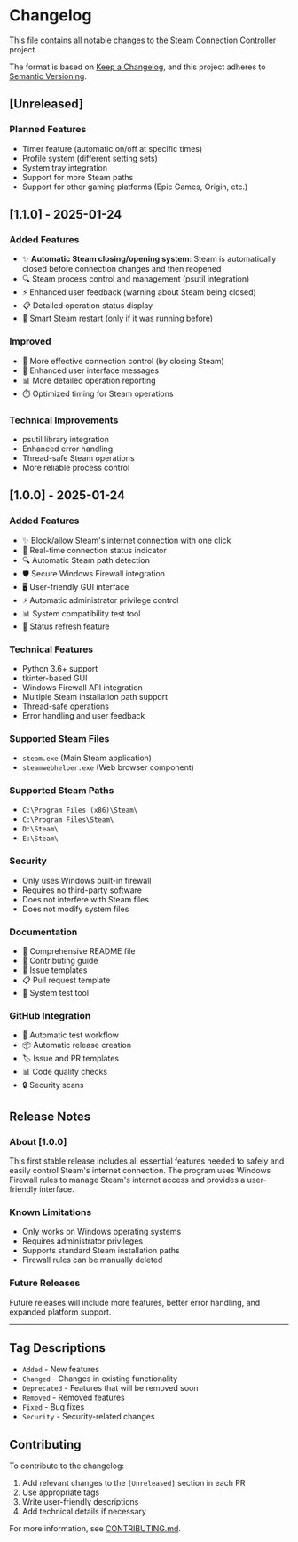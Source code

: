 # Changelog

This file contains all notable changes to the Steam Connection Controller project.

The format is based on [Keep a Changelog](https://keepachangelog.com/en/1.0.0/),
and this project adheres to [Semantic Versioning](https://semver.org/spec/v2.0.0.html).

## [Unreleased]

### Planned Features
- Timer feature (automatic on/off at specific times)
- Profile system (different setting sets)
- System tray integration
- Support for more Steam paths
- Support for other gaming platforms (Epic Games, Origin, etc.)

## [1.1.0] - 2025-01-24

### Added Features
- ✨ **Automatic Steam closing/opening system**: Steam is automatically closed before connection changes and then reopened
- 🔍 Steam process control and management (psutil integration)
- ⚡ Enhanced user feedback (warning about Steam being closed)
- 📋 Detailed operation status display
- 🔄 Smart Steam restart (only if it was running before)

### Improved
- 🚀 More effective connection control (by closing Steam)
- 💬 Enhanced user interface messages
- 📊 More detailed operation reporting
- ⏱️ Optimized timing for Steam operations

### Technical Improvements
- psutil library integration
- Enhanced error handling
- Thread-safe Steam operations
- More reliable process control

## [1.0.0] - 2025-01-24

### Added Features
- ✨ Block/allow Steam's internet connection with one click
- 🎯 Real-time connection status indicator
- 🔍 Automatic Steam path detection
- 🛡️ Secure Windows Firewall integration
- 🖥️ User-friendly GUI interface
- ⚡ Automatic administrator privilege control
- 📊 System compatibility test tool
- 🔄 Status refresh feature

### Technical Features
- Python 3.6+ support
- tkinter-based GUI
- Windows Firewall API integration
- Multiple Steam installation path support
- Thread-safe operations
- Error handling and user feedback

### Supported Steam Files
- `steam.exe` (Main Steam application)
- `steamwebhelper.exe` (Web browser component)

### Supported Steam Paths
- `C:\Program Files (x86)\Steam\`
- `C:\Program Files\Steam\`
- `D:\Steam\`
- `E:\Steam\`

### Security
- Only uses Windows built-in firewall
- Requires no third-party software
- Does not interfere with Steam files
- Does not modify system files

### Documentation
- 📖 Comprehensive README file
- 🤝 Contributing guide
- 🐛 Issue templates
- 📋 Pull request template
- 🔧 System test tool

### GitHub Integration
- 🔄 Automatic test workflow
- 📦 Automatic release creation
- 🏷️ Issue and PR templates
- 📊 Code quality checks
- 🔒 Security scans

## Release Notes

### About [1.0.0]
This first stable release includes all essential features needed to safely and easily control Steam's internet connection. The program uses Windows Firewall rules to manage Steam's internet access and provides a user-friendly interface.

### Known Limitations
- Only works on Windows operating systems
- Requires administrator privileges
- Supports standard Steam installation paths
- Firewall rules can be manually deleted

### Future Releases
Future releases will include more features, better error handling, and expanded platform support.

---

## Tag Descriptions

- `Added` - New features
- `Changed` - Changes in existing functionality
- `Deprecated` - Features that will be removed soon
- `Removed` - Removed features
- `Fixed` - Bug fixes
- `Security` - Security-related changes

## Contributing

To contribute to the changelog:
1. Add relevant changes to the `[Unreleased]` section in each PR
2. Use appropriate tags
3. Write user-friendly descriptions
4. Add technical details if necessary

For more information, see [CONTRIBUTING.md](CONTRIBUTING.md).
